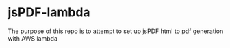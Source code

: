 # jsPDF-lambda
The purpose of this repo is to attempt to set up jsPDF html to pdf generation with AWS lambda
